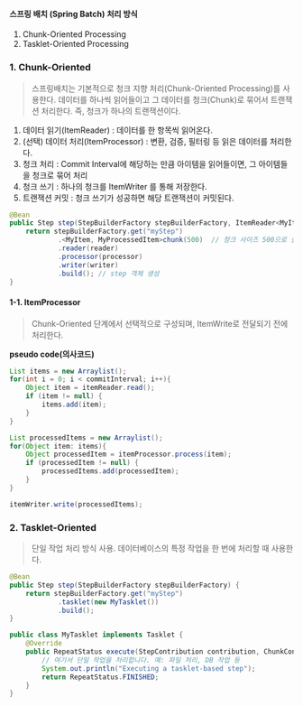 #### **스프링 배치 (Spring Batch) 처리 방식**

1) Chunk-Oriented Processing
2) Tasklet-Oriented Processing

### 1. Chunk-Oriented

>스프링배치는 기본적으로 청크 지향 처리(Chunk-Oriented Processing)를 사용한다. 데이터를 하나씩 읽어들이고 그 데이터를 청크(Chunk)로 묶어서 트랜잭션 처리한다. 즉, 청크가 하나의 트랜잭션이다.

1. 데이터 읽기(ItemReader) : 데이터를 한 항목씩 읽어온다.
2. (선택) 데이터 처리(ItemProcessor) : 변환, 검증, 필터링 등 읽은 데이터를 처리한다.
3. 청크 처리 : Commit Interval에 해당하는 만큼 아이템을 읽어들이면, 그 아이템들을 청크로 묶어 처리
4. 청크 쓰기 : 하나의 청크를 ItemWriter 를 통해 저장한다.
5. 트랜잭션 커밋 : 청크 쓰기가 성공하면 해당 트랜잭션이 커밋된다.

```java
@Bean
public Step step(StepBuilderFactory stepBuilderFactory, ItemReader<MyItem> reader, ItemProcessor<MyItem, MyProcessedItem> processor, ItemWriter<MyProcessedItem> writer) {
    return stepBuilderFactory.get("myStep")
            .<MyItem, MyProcessedItem>chunk(500)  // 청크 사이즈 500으로 설정
            .reader(reader)
            .processor(processor)
            .writer(writer)
            .build(); // step 객체 생성
}
```

#### 1-1. ItemProcessor

>Chunk-Oriented 단계에서 선택적으로 구성되며, ItemWrite로 전달되기 전에 처리한다.

**pseudo code(의사코드)** 

```java
List items = new Arraylist();
for(int i = 0; i < commitInterval; i++){
    Object item = itemReader.read();
    if (item != null) {
        items.add(item);
    }
}

List processedItems = new Arraylist();
for(Object item: items){
    Object processedItem = itemProcessor.process(item);
    if (processedItem != null) {
        processedItems.add(processedItem);
    }
}

itemWriter.write(processedItems);
```


### 2. Tasklet-Oriented

>단일 작업 처리 방식 사용. 데이터베이스의 특정 작업을 한 번에 처리할 때 사용한다.

```java
@Bean
public Step step(StepBuilderFactory stepBuilderFactory) {
    return stepBuilderFactory.get("myStep")
            .tasklet(new MyTasklet())
            .build();
}

public class MyTasklet implements Tasklet {
    @Override
    public RepeatStatus execute(StepContribution contribution, ChunkContext chunkContext) throws Exception {
        // 여기서 단일 작업을 처리합니다. 예: 파일 처리, DB 작업 등
        System.out.println("Executing a tasklet-based step");
        return RepeatStatus.FINISHED;
    }
}
```





